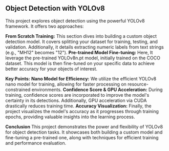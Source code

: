 ## Object Detection with YOLOv8

This project explores object detection using the powerful YOLOv8 framework. It offers two approaches:

**From Scratch Training:** This section dives into building a custom object detection model. It covers splitting your dataset for training, testing, and validation. Additionally, it details extracting numeric labels from text strings (e.g., "MH12" becomes "12").
**Pre-trained Model Fine-tuning:** Here, It leverage the pre-trained YOLOv8n.pt model, initially trained on the COCO dataset. This model is then fine-tuned on your specific data to achieve better accuracy for your objects of interest.
  

**Key Points:**
**Nano Model for Efficiency:** We utilize the efficient YOLOv8 nano model for training, allowing for faster processing on resource-constrained environments.
**Confidence Score & GPU Acceleration:** During training, confidence scores are incorporated to improve the model's certainty in its detections. Additionally, GPU acceleration via CUDA drastically reduces training time.
**Accuracy Visualization:** Finally, the project visualizes the model's accuracy as it progresses through training epochs, providing valuable insights into the learning process.

  
**Conclusion**
This project demonstrates the power and flexibility of YOLOv8 for object detection tasks. It showcases both building a custom model and fine-tuning a pre-trained one, along with techniques for efficient training and performance evaluation.
